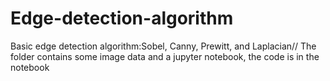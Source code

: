 # Edge-detection-algorithm
Basic edge detection algorithm:Sobel, Canny, Prewitt, and Laplacian//
The folder contains some image data and a jupyter notebook, the code is in the notebook

